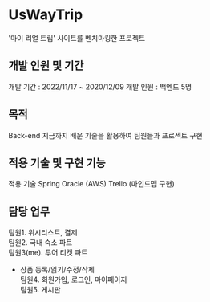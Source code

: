 # UsWayTrip 
'마이 리얼 트립' 사이트를 벤치마킹한 프로젝트 

## 개발 인원 및 기간
개발 기간 : 2022/11/17 ~ 2020/12/09
개발 인원 : 백엔드 5명

## 목적
Back-end
지금까지 배운 기술을 활용하여 팀원들과 프로젝트 구현

## 적용 기술 및 구현 기능
적용 기술
Spring
Oracle (AWS)
Trello (마인드맵 구현)

## 담당 업무
팀원1. 위시리스트, 결제 <br/>
팀원2. 국내 숙소 파트 <br/>
팀원3(me). 투어 티켓 파트 <br/>
  - 상품 등록/읽기/수정/삭제 <br/>
팀원4. 회원가입, 로그인, 마이페이지 <br/>
팀원5. 게시판  <br/>

